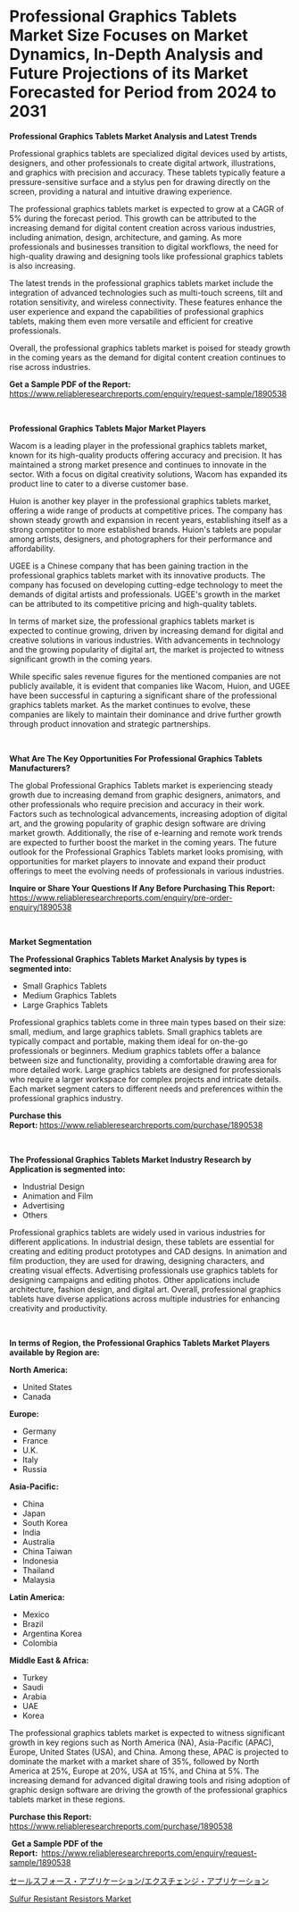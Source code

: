 <p><h1>Professional Graphics Tablets Market Size Focuses on Market Dynamics, In-Depth Analysis and Future Projections of its Market Forecasted for Period from 2024 to 2031</h1></p><p><strong>Professional Graphics Tablets Market Analysis and Latest Trends</strong></p>
<p><p>Professional graphics tablets are specialized digital devices used by artists, designers, and other professionals to create digital artwork, illustrations, and graphics with precision and accuracy. These tablets typically feature a pressure-sensitive surface and a stylus pen for drawing directly on the screen, providing a natural and intuitive drawing experience.</p><p>The professional graphics tablets market is expected to grow at a CAGR of 5% during the forecast period. This growth can be attributed to the increasing demand for digital content creation across various industries, including animation, design, architecture, and gaming. As more professionals and businesses transition to digital workflows, the need for high-quality drawing and designing tools like professional graphics tablets is also increasing.</p><p>The latest trends in the professional graphics tablets market include the integration of advanced technologies such as multi-touch screens, tilt and rotation sensitivity, and wireless connectivity. These features enhance the user experience and expand the capabilities of professional graphics tablets, making them even more versatile and efficient for creative professionals.</p><p>Overall, the professional graphics tablets market is poised for steady growth in the coming years as the demand for digital content creation continues to rise across industries.</p></p>
<p><strong>Get a Sample PDF of the Report:&nbsp;</strong> <a href="https://www.reliableresearchreports.com/enquiry/request-sample/1890538">https://www.reliableresearchreports.com/enquiry/request-sample/1890538</a></p>
<p>&nbsp;</p>
<p><strong>Professional Graphics Tablets Major Market Players</strong></p>
<p><p>Wacom is a leading player in the professional graphics tablets market, known for its high-quality products offering accuracy and precision. It has maintained a strong market presence and continues to innovate in the sector. With a focus on digital creativity solutions, Wacom has expanded its product line to cater to a diverse customer base.</p><p>Huion is another key player in the professional graphics tablets market, offering a wide range of products at competitive prices. The company has shown steady growth and expansion in recent years, establishing itself as a strong competitor to more established brands. Huion's tablets are popular among artists, designers, and photographers for their performance and affordability.</p><p>UGEE is a Chinese company that has been gaining traction in the professional graphics tablets market with its innovative products. The company has focused on developing cutting-edge technology to meet the demands of digital artists and professionals. UGEE's growth in the market can be attributed to its competitive pricing and high-quality tablets.</p><p>In terms of market size, the professional graphics tablets market is expected to continue growing, driven by increasing demand for digital and creative solutions in various industries. With advancements in technology and the growing popularity of digital art, the market is projected to witness significant growth in the coming years.</p><p>While specific sales revenue figures for the mentioned companies are not publicly available, it is evident that companies like Wacom, Huion, and UGEE have been successful in capturing a significant share of the professional graphics tablets market. As the market continues to evolve, these companies are likely to maintain their dominance and drive further growth through product innovation and strategic partnerships.</p></p>
<p>&nbsp;</p>
<p><strong>What Are The Key Opportunities For Professional Graphics Tablets Manufacturers?</strong></p>
<p><p>The global Professional Graphics Tablets market is experiencing steady growth due to increasing demand from graphic designers, animators, and other professionals who require precision and accuracy in their work. Factors such as technological advancements, increasing adoption of digital art, and the growing popularity of graphic design software are driving market growth. Additionally, the rise of e-learning and remote work trends are expected to further boost the market in the coming years. The future outlook for the Professional Graphics Tablets market looks promising, with opportunities for market players to innovate and expand their product offerings to meet the evolving needs of professionals in various industries.</p></p>
<p><strong>Inquire or Share Your Questions If Any Before Purchasing This Report:</strong> <a href="https://www.reliableresearchreports.com/enquiry/pre-order-enquiry/1890538">https://www.reliableresearchreports.com/enquiry/pre-order-enquiry/1890538</a></p>
<p>&nbsp;</p>
<p><strong>Market Segmentation</strong></p>
<p><strong>The Professional Graphics Tablets Market Analysis by types is segmented into:</strong></p>
<p><ul><li>Small Graphics Tablets</li><li>Medium Graphics Tablets</li><li>Large Graphics Tablets</li></ul></p>
<p><p>Professional graphics tablets come in three main types based on their size: small, medium, and large graphics tablets. Small graphics tablets are typically compact and portable, making them ideal for on-the-go professionals or beginners. Medium graphics tablets offer a balance between size and functionality, providing a comfortable drawing area for more detailed work. Large graphics tablets are designed for professionals who require a larger workspace for complex projects and intricate details. Each market segment caters to different needs and preferences within the professional graphics industry.</p></p>
<p><strong>Purchase this Report:&nbsp;</strong><a href="https://www.reliableresearchreports.com/purchase/1890538">https://www.reliableresearchreports.com/purchase/1890538</a></p>
<p>&nbsp;</p>
<p><strong>The Professional Graphics Tablets Market Industry Research by Application is segmented into:</strong></p>
<p><ul><li>Industrial Design</li><li>Animation and Film</li><li>Advertising</li><li>Others</li></ul></p>
<p><p>Professional graphics tablets are widely used in various industries for different applications. In industrial design, these tablets are essential for creating and editing product prototypes and CAD designs. In animation and film production, they are used for drawing, designing characters, and creating visual effects. Advertising professionals use graphics tablets for designing campaigns and editing photos. Other applications include architecture, fashion design, and digital art. Overall, professional graphics tablets have diverse applications across multiple industries for enhancing creativity and productivity.</p></p>
<p>&nbsp;</p>
<p><strong>In terms of Region, the Professional Graphics Tablets Market Players available by Region are:</strong></p>
<p>
    <p> <strong> North America: </strong>
        <ul>
            <li>United States</li>
            <li>Canada</li>
        </ul>
        </p> 
    <p> <strong> Europe: </strong>
        <ul>
            <li>Germany</li>
            <li>France</li>
            <li>U.K.</li>
            <li>Italy</li>
            <li>Russia</li>
        </ul>
        </p> 
    <p> <strong> Asia-Pacific: </strong>
        <ul>
            <li>China</li>
            <li>Japan</li>
            <li>South Korea</li>
            <li>India</li>
            <li>Australia</li>
            <li>China Taiwan</li>
            <li>Indonesia</li>
            <li>Thailand</li>
            <li>Malaysia</li>
        </ul>
        </p> 
    <p> <strong> Latin America: </strong>
        <ul>
            <li>Mexico</li>
            <li>Brazil</li>
            <li>Argentina Korea</li>
            <li>Colombia</li>
        </ul>
        </p> 
    <p> <strong> Middle East & Africa: </strong>
        <ul>
            <li>Turkey</li>
            <li>Saudi</li>
            <li>Arabia</li>
            <li>UAE</li>
            <li>Korea</li>
        </ul>
    </p>
    </p>
<p><p>The professional graphics tablets market is expected to witness significant growth in key regions such as North America (NA), Asia-Pacific (APAC), Europe, United States (USA), and China. Among these, APAC is projected to dominate the market with a market share of 35%, followed by North America at 25%, Europe at 20%, USA at 15%, and China at 5%. The increasing demand for advanced digital drawing tools and rising adoption of graphic design software are driving the growth of the professional graphics tablets market in these regions.</p></p>
<p><strong>Purchase this Report: </strong><a href="https://www.reliableresearchreports.com/purchase/1890538">https://www.reliableresearchreports.com/purchase/1890538</a></p>
<p>&nbsp;<strong>Get a Sample PDF of the Report:&nbsp;&nbsp;</strong><a href="https://www.reliableresearchreports.com/enquiry/request-sample/1890538">https://www.reliableresearchreports.com/enquiry/request-sample/1890538</a></p>
<p><strong></strong></p>
<p><p><a href="https://github.com/oafhukehf4709715/Market-Research-Report-List-1/blob/main/821580711939.md">セールスフォース・アプリケーション/エクスチェンジ・アプリケーション</a></p><p><a href="https://github.com/WillieWoodard/Market-Research-Report-List-4/blob/main/sulfur-resistant-resistors-market.md">Sulfur Resistant Resistors Market</a></p></p>